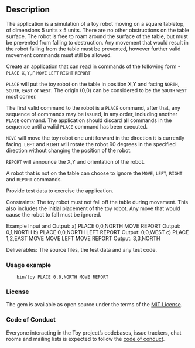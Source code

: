 ## Description

The application is a simulation of a toy robot moving on a square tabletop, of dimensions 5 units x 5 units.
There are no other obstructions on the table surface. The robot is free to roam around the surface of the table,
but must be prevented from falling to destruction. Any movement that would result in the robot falling from the
table must be prevented, however further valid movement commands must still be allowed.

Create an application that can read in commands of the following form - `PLACE X,Y,F` `MOVE` `LEFT` `RIGHT`
`REPORT`

`PLACE` will put the toy robot on the table in position X,Y and facing `NORTH`, `SOUTH`, `EAST` or `WEST`. The
origin (0,0) can be considered to be the `SOUTH` `WEST` most corner.

The first valid command to the robot is a `PLACE` command, after that, any sequence of commands may be
issued, in any order, including another `PLACE` command. The application should discard all commands in the
sequence until a valid `PLACE` command has been executed.

`MOVE` will move the toy robot one unit forward in the direction it is currently facing. `LEFT` and `RIGHT` will
rotate the robot 90 degrees in the specified direction without changing the position of the robot.

`REPORT` will announce the X,Y and orientation of the robot.

A robot that is not on the table can choose to ignore the `MOVE`, `LEFT`, `RIGHT` and `REPORT` commands.

Provide test data to exercise the application.

Constraints: The toy robot must not fall off the table during movement. This also includes the initial placement
of the toy robot. Any move that would cause the robot to fall must be ignored.

Example Input and Output:
a) PLACE 0,0,NORTH MOVE REPORT Output: 0,1,NORTH
b) PLACE 0,0,NORTH LEFT REPORT Output: 0,0,WEST
c) PLACE 1,2,EAST MOVE MOVE LEFT MOVE REPORT Output: 3,3,NORTH

Deliverables: The source files, the test data and any test code.

### Usage example

```
    bin/toy PLACE 0,0,NORTH MOVE REPORT
```

### License

The gem is available as open source under the terms of the [MIT License](https://opensource.org/licenses/MIT).

### Code of Conduct

Everyone interacting in the Toy project’s codebases, issue trackers, chat rooms and mailing lists is expected to follow the [code of conduct](https://github.com/[USERNAME]/toy/blob/master/CODE_OF_CONDUCT.md).
